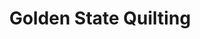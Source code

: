 ---
title: "Golden State Quilting"
url: /campbell/golden-state-quilting-south-winchester-boulevard/
shop: fabric
---